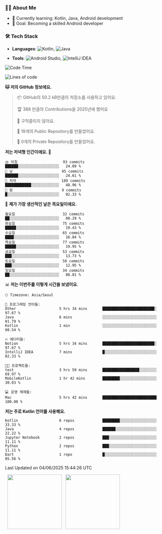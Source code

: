 ### 👨‍💻 About Me
- 🌱 Currently learning: Kotlin, Java, Android development
- 🎯 Goal: Becoming a skilled Android developer

### 🛠 Tech Stack
- **Languages**: ![Kotlin](https://img.shields.io/badge/Kotlin-0095D5?style=flat-square&logo=kotlin&logoColor=white), 
![Java](https://img.shields.io/badge/Java-007396?style=flat-square&logo=coffeescript&logoColor=white)

- **Tools**:
![Android Studio](https://img.shields.io/badge/Android%20Studio-3DDC84?style=flat-square&logo=android-studio&logoColor=white), 
![IntelliJ IDEA](https://img.shields.io/badge/IntelliJ%20IDEA-000000?style=flat-square&logo=intellij-idea&logoColor=white)

<!--START_SECTION:waka-->
![Code Time](http://img.shields.io/badge/Code%20Time-167%20hrs%2054%20mins-blue)

![Lines of code](https://img.shields.io/badge/%EC%A0%80%EB%8A%94%20%EC%97%AC%ED%83%9C%EA%B9%8C%EC%A7%80%20-278.5%20thousand%20%EC%A4%84%EC%9D%98%20%EC%BD%94%EB%93%9C%EB%A5%BC%20%EC%9E%91%EC%84%B1%ED%96%88%EC%96%B4%EC%9A%94.-blue)

**🐱 저의 GitHub 정보에요.** 

> 📦 GitHub의 50.2 kB만큼의 저장소를 사용하고 있어요. 
 > 
> 🏆 388 만큼의 Contributions을 2025년에 했어요
 > 
> 🚫 구직중이지 않아요.
 > 
> 📜 19개의 Public Repository를 만들었어요. 
 > 
> 🔑 0개의 Private Repository를 만들었어요. 
 > 
**저는 저녁형 인간이에요. 🦉** 

```text
🌞 아침                     93 commits          ██████░░░░░░░░░░░░░░░░░░░   24.09 % 
🌆 낮　                     95 commits          ██████░░░░░░░░░░░░░░░░░░░   24.61 % 
🌃 저녁                     189 commits         ████████████░░░░░░░░░░░░░   48.96 % 
🌙 밤　                     9 commits           █░░░░░░░░░░░░░░░░░░░░░░░░   02.33 % 
```
📅 **제가 가장 생산적인 날은 목요일이에요.** 

```text
월요일                      32 commits          ██░░░░░░░░░░░░░░░░░░░░░░░   08.29 % 
화요일                      75 commits          █████░░░░░░░░░░░░░░░░░░░░   19.43 % 
수요일                      65 commits          ████░░░░░░░░░░░░░░░░░░░░░   16.84 % 
목요일                      77 commits          █████░░░░░░░░░░░░░░░░░░░░   19.95 % 
금요일                      53 commits          ███░░░░░░░░░░░░░░░░░░░░░░   13.73 % 
토요일                      50 commits          ███░░░░░░░░░░░░░░░░░░░░░░   12.95 % 
일요일                      34 commits          ██░░░░░░░░░░░░░░░░░░░░░░░   08.81 % 
```


📊 **저는 이번주를 이렇게 시간을 보냈어요.** 

```text
🕑︎ Timezone: Asia/Seoul

💬 프로그래밍 언어들: 
Other                    5 hrs 34 mins       ████████████████████████░   97.67 % 
Java                     6 mins              ░░░░░░░░░░░░░░░░░░░░░░░░░   01.79 % 
Kotlin                   1 min               ░░░░░░░░░░░░░░░░░░░░░░░░░   00.54 % 

🔥 에디터들: 
Notion                   5 hrs 34 mins       ████████████████████████░   97.67 % 
IntelliJ IDEA            7 mins              █░░░░░░░░░░░░░░░░░░░░░░░░   02.33 % 

🐱‍💻 프로젝트들: 
test                     3 hrs 59 mins       █████████████████░░░░░░░░   69.97 % 
MobileKotlin             1 hr 42 mins        ████████░░░░░░░░░░░░░░░░░   30.03 % 

💻 운영 체제들: 
Mac                      5 hrs 42 mins       █████████████████████████   100.00 % 
```

**저는 주로 Kotlin 언어를 사용해요.** 

```text
Kotlin                   6 repos             ████████░░░░░░░░░░░░░░░░░   33.33 % 
Java                     4 repos             ██████░░░░░░░░░░░░░░░░░░░   22.22 % 
Jupyter Notebook         2 repos             ███░░░░░░░░░░░░░░░░░░░░░░   11.11 % 
Python                   2 repos             ███░░░░░░░░░░░░░░░░░░░░░░   11.11 % 
Dart                     1 repo              █░░░░░░░░░░░░░░░░░░░░░░░░   05.56 % 
```




 Last Updated on 04/06/2025 15:44:26 UTC
<!--END_SECTION:waka-->

<p>
  <img height="180em" src="https://github-readme-stats.vercel.app/api?username=JongHyun070105&show_icons=true&include_all_commits=true&bg_color=0d1117&title_color=ffffff&text_color=c9d1d9&icon_color=79ff97">
  <img height="180em" src="https://github-readme-stats.vercel.app/api/top-langs/?username=JongHyun070105&layout=compact&langs_count=4&bg_color=0d1117&title_color=ffffff&text_color=c9d1d9&hide=php,jupyter%20notebook&hide_repo=EcoStep,mimir,git-session">
</p>
